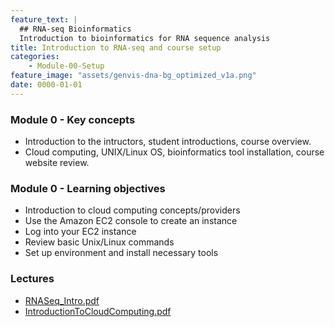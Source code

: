 ```yaml
---
feature_text: |
  ## RNA-seq Bioinformatics
  Introduction to bioinformatics for RNA sequence analysis
title: Introduction to RNA-seq and course setup
categories:
    - Module-00-Setup
feature_image: "assets/genvis-dna-bg_optimized_v1a.png"
date: 0000-01-01
---
```


### Module 0 - Key concepts

* Introduction to the intructors, student introductions, course overview.
* Cloud computing, UNIX/Linux OS, bioinformatics tool installation, course website review.

### Module 0 - Learning objectives

* Introduction to cloud computing concepts/providers
* Use the Amazon EC2 console to create an instance
* Log into your EC2 instance
* Review basic Unix/Linux commands
* Set up environment and install necessary tools 

### Lectures
* [RNASeq_Intro.pdf](https://github.com/griffithlab/rnabio.org/blob/master/assets/lectures/cbw/2019/full/RNASeq_Module0_IntrotoRNA.pdf)
* [IntroductionToCloudComputing.pdf](https://github.com/griffithlab/rnabio.org/blob/master/assets/lectures/cbw/2019/full/RNASeq_Module0_CloudComputing.pdf)

